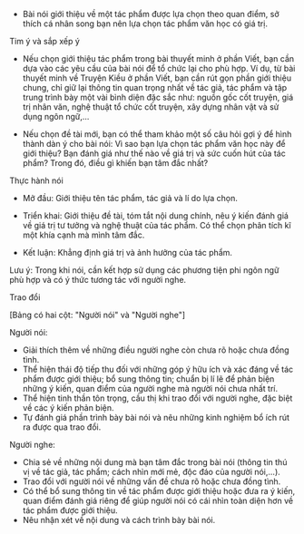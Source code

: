 - Bài nói giới thiệu về một tác phẩm được lựa chọn theo quan điểm, sở thích cá nhân song bạn nên lựa chọn tác phẩm văn học có giá trị.

Tim ý và sắp xếp ý

- Nếu chọn giới thiệu tác phẩm trong bài thuyết minh ở phần Viết, bạn cần dựa vào các yêu cầu của bài nói để tổ chức lại cho phù hợp. Ví dụ, từ bài thuyết minh về Truyện Kiều ở phần Viết, bạn cần rút gọn phần giới thiệu chung, chỉ giữ lại thông tin quan trọng nhất về tác giả, tác phẩm và tập trung trình bày một vài bình diện đặc sắc như: nguồn gốc cốt truyện, giá trị nhân văn, nghệ thuật tổ chức cốt truyện, xây dựng nhân vật và sử dụng ngôn ngữ,...

- Nếu chọn đề tài mới, bạn có thể tham khảo một số câu hỏi gợi ý để hình thành dàn ý cho bài nói: Vì sao bạn lựa chọn tác phẩm văn học này để giới thiệu? Bạn đánh giá như thế nào về giá trị và sức cuốn hút của tác phẩm? Trong đó, điều gì khiến bạn tâm đắc nhất?

Thực hành nói

- Mở đầu: Giới thiệu tên tác phẩm, tác giả và lí do lựa chọn.

- Triển khai: Giới thiệu đề tài, tóm tắt nội dung chính, nêu ý kiến đánh giá về giá trị tư tưởng và nghệ thuật của tác phẩm. Có thể chọn phân tích kĩ một khía cạnh mà mình tâm đắc.

- Kết luận: Khẳng định giá trị và ảnh hưởng của tác phẩm.

Lưu ý: Trong khi nói, cần kết hợp sử dụng các phương tiện phi ngôn ngữ phù hợp và có ý thức tương tác với người nghe.

Trao đổi

[Bảng có hai cột: "Người nói" và "Người nghe"]

Người nói:
- Giải thích thêm về những điều người nghe còn chưa rõ hoặc chưa đồng tình.
- Thể hiện thái độ tiếp thu đối với những góp ý hữu ích và xác đáng về tác phẩm được giới thiệu; bổ sung thông tin; chuẩn bị lí lẽ để phản biện những ý kiến, quan điểm của người nghe mà người nói chưa nhất trí.
- Thể hiện tinh thần tôn trọng, cầu thị khi trao đổi với người nghe, đặc biệt về các ý kiến phản biện.
- Tự đánh giá phần trình bày bài nói và nêu những kinh nghiệm bổ ích rút ra được qua trao đổi.

Người nghe:
- Chia sẻ về những nội dung mà bạn tâm đắc trong bài nói (thông tin thú vị về tác giả, tác phẩm; cách nhìn mới mẻ, độc đáo của người nói,...).
- Trao đổi với người nói về những vấn đề chưa rõ hoặc chưa đồng tình.
- Có thể bổ sung thông tin về tác phẩm được giới thiệu hoặc đưa ra ý kiến, quan điểm đánh giá riêng để giúp người nói có cái nhìn toàn diện hơn về tác phẩm được giới thiệu.
- Nêu nhận xét về nội dung và cách trình bày bài nói.